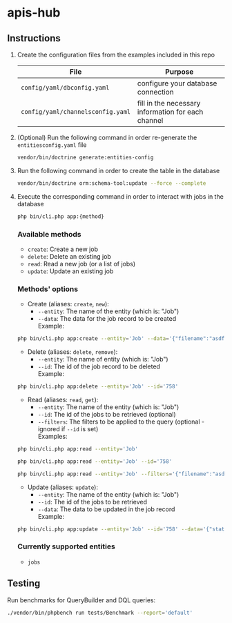 # apis-hub

## Instructions

1. Create the configuration files from the examples included in this repo  

    | File                              | Purpose                                                                           |
    |-----------------------------------|-----------------------------------------------------------------------------------|
    | `config/yaml/dbconfig.yaml`       | configure your database connection                                                |
    | `config/yaml/channelsconfig.yaml` | fill in the necessary information for each channel |

2. (Optional) Run the following command in order re-generate the `entitiesconfig.yaml` file

    ```bash
    vendor/bin/doctrine generate:entities-config
    ```

3. Run the following command in order to create the table in the database

    ```bash
    vendor/bin/doctrine orm:schema-tool:update --force --complete
    ```

4. Execute the corresponding command in order to interact with jobs in the database

    ```bash
    php bin/cli.php app:{method}
    ```

    ### Available methods

   - `create`: Create a new job
   - `delete`: Delete an existing job
   - `read`: Read a new job (or a list of jobs)
   - `update`: Update an existing job

    ### Methods' options

   - Create (aliases: `create`, `new`):
       - `--entity`: The name of the entity (which is: "Job")
       - `--data`: The data for the job record to be created  
         Example:

    ```bash
    php bin/cli.php app:create --entity='Job' --data='{"filename":"asdfghjklqwertyuiop","status":"processing"}'
    ```

   - Delete (aliases: `delete`, `remove`):
       - `--entity`: The name of entity (which is: "Job")
       - `--id`: The id of the job record to be deleted  
         Example:

    ```bash
    php bin/cli.php app:delete --entity='Job' --id='758'
    ```

   - Read (aliases: `read`, `get`):
       - `--entity`: The name of the entity (which is: "Job")
       - `--id`: The id of the jobs to be retrieved (optional)
       - `--filters`: The filters to be applied to the query (optional - ignored if `--id` is set)  
         Examples:

    ```bash
    php bin/cli.php app:read --entity='Job'
    ```

    ```bash
    php bin/cli.php app:read --entity='Job' --id='758'
    ```
    
    ```bash
    php bin/cli.php app:read --entity='Job' --filters='{"filename":"asdfghjklqwertyuiop"}'
    ```

   - Update (aliases: `update`):
       - `--entity`: The name of the entity (which is: "Job")
       - `--id`: The id of the jobs to be retrieved
       - `--data`: The data to be updated in the job record  
         Example:

    ```bash
    php bin/cli.php app:update --entity='Job' --id='758' --data='{"status":"completed"}'
    ```

    ### Currently supported entities

   - `jobs`

## Testing

Run benchmarks for QueryBuilder and DQL queries:

```bash
./vendor/bin/phpbench run tests/Benchmark --report='default'
```

